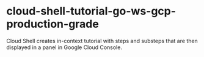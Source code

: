 # cloud-shell-tutorial-go-ws-gcp-production-grade
Cloud Shell creates in-context tutorial with steps and substeps that are then displayed in a panel in Google Cloud Console.
